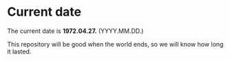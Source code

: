 # Current date

The current date is **1972.04.27.** (YYYY.MM.DD.)

This repository will be good when the world ends, so we will know how long it lasted.